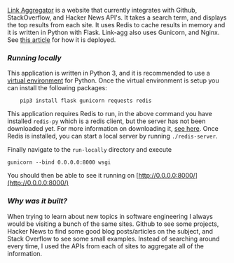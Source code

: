 [Link Aggregator](http://link-aggregator.top) is a website that currently integrates with Github, StackOverflow, and Hacker News API's. It takes a search term, and displays the top results from each site. It uses Redis to cache results in memory and it is written in Python with Flask. Link-agg also uses Gunicorn, and Nginx. See [this article](http://connormurray.me/Deploying-Python/) for how it is deployed.

### _Running locally_

This application is written in Python 3, and it is recommended to use a [virtual environment](http://docs.python-guide.org/en/latest/dev/virtualenvs/) for Python. Once the virtual environment is setup you can install the following packages: 

		pip3 install flask gunicorn requests redis

This application requires Redis to run, in the above command you have installed `redis-py` which is a redis client, but the server has not been downloaded yet. For more information on downloading it, [see here](https://redis.io/download). Once Redis is installed, you can start a local server by running `./redis-server`. 

Finally navigate to the `run-locally` directory and execute

	gunicorn --bind 0.0.0.0:8000 wsgi
	
You should then be able to see it running on [http://0.0.0.0:8000/](http://0.0.0.0:8000/) 

### _Why was it built?_
When trying to learn about new topics in software engineering I always would be visiting a bunch of the same sites. Github to see some projects, Hacker News to find some good blog posts/articles on the subject, and Stack Overflow to see some small examples. Instead of searching around every time, I used the APIs from each of sites to aggregate all of the information.
